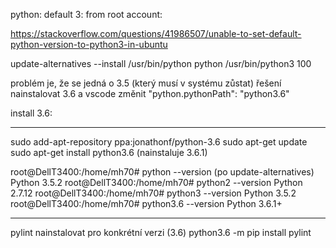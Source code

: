 python:
default 3:
from root account:

https://stackoverflow.com/questions/41986507/unable-to-set-default-python-version-to-python3-in-ubuntu

update-alternatives --install /usr/bin/python python /usr/bin/python3 100

problém je, že se jedná o 3.5 (který musí v systému zůstat)
řešení nainstalovat 3.6 a vscode změnit "python.pythonPath": "python3.6"

install 3.6:
***

sudo add-apt-repository ppa:jonathonf/python-3.6
sudo apt-get update
sudo apt-get install python3.6  (nainstaluje 3.6.1)


root@DellT3400:/home/mh70# python --version (po update-alternatives)
Python 3.5.2
root@DellT3400:/home/mh70# python2 --version
Python 2.7.12
root@DellT3400:/home/mh70# python3 --version
Python 3.5.2
root@DellT3400:/home/mh70# python3.6 --version
Python 3.6.1+

***
pylint nainstalovat pro konkrétní verzi (3.6)
python3.6 -m pip install pylint